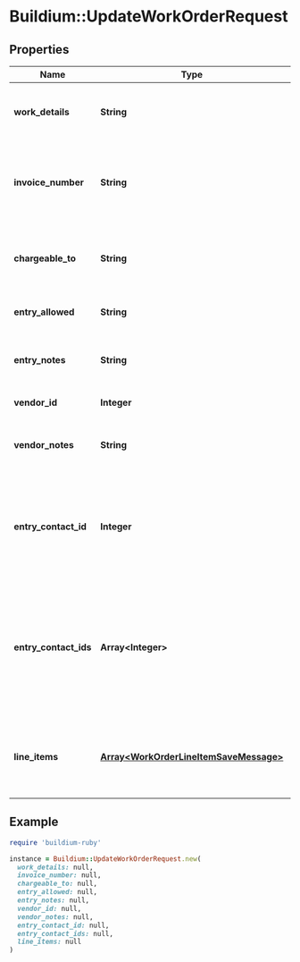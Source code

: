 # Buildium::UpdateWorkOrderRequest

## Properties

| Name | Type | Description | Notes |
| ---- | ---- | ----------- | ----- |
| **work_details** | **String** | Description of the work order. The value cannot exceed 65,535 characters. | [optional] |
| **invoice_number** | **String** | The invoice or reference number that the vendor assigned to the invoice. The value cannot exceed 50 characters. | [optional] |
| **chargeable_to** | **String** | A description of the entity that will be charged for the work. The value cannot exceed 100 characters. | [optional] |
| **entry_allowed** | **String** | Indicates whether entry has been allowed to the unit. |  |
| **entry_notes** | **String** | Notes specific to entering the unit. The value cannot exceed 65,535 characters. | [optional] |
| **vendor_id** | **Integer** | Vendor unique identifier. |  |
| **vendor_notes** | **String** | Notes specific to the vendor. The value cannot exceed 65,535 characters. | [optional] |
| **entry_contact_id** | **Integer** | Contact user unique identifier. The user type must be one of the following: &#x60;RentalTenant&#x60;, &#x60;AssociationOwner&#x60;, &#x60;Staff&#x60;, &#x60;RentalOwner&#x60;. | [optional] |
| **entry_contact_ids** | **Array&lt;Integer&gt;** | Collection of entry contact user unique identifiers for the work order. The user type of each user in the list must be one of the following: &#x60;RentalTenant&#x60;, &#x60;AssociationOwner&#x60;, &#x60;Staff&#x60;, &#x60;RentalOwner&#x60;. | [optional] |
| **line_items** | [**Array&lt;WorkOrderLineItemSaveMessage&gt;**](WorkOrderLineItemSaveMessage.md) | Work order line items. Note that all existing work order line items will be removed and replaced with this list of line items. | [optional] |

## Example

```ruby
require 'buildium-ruby'

instance = Buildium::UpdateWorkOrderRequest.new(
  work_details: null,
  invoice_number: null,
  chargeable_to: null,
  entry_allowed: null,
  entry_notes: null,
  vendor_id: null,
  vendor_notes: null,
  entry_contact_id: null,
  entry_contact_ids: null,
  line_items: null
)
```


